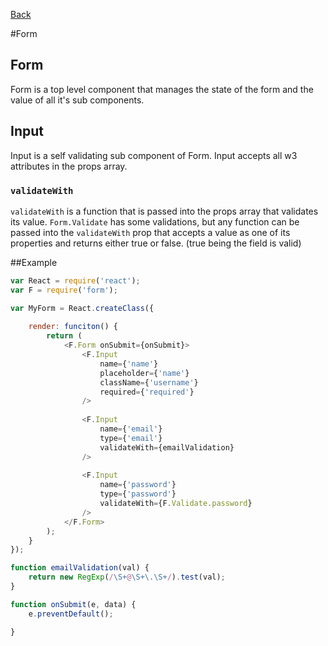 [Back](https://github.com/willowtreeapps/branches/tree/master/docs)

#Form

## Form
Form is a top level component that manages the state of the form 
and the value of all it's sub components. 

## Input
Input is a self validating sub component of Form. Input accepts
all w3 attributes in the props array.

### `validateWith`
`validateWith` is a function that is passed into the props array that
validates its value. `Form.Validate` has some validations, 
but any function can be passed into the `validateWith` prop that accepts 
a value as one of its properties and returns either true or false. (true being the 
field is valid) 

##Example

```js
var React = require('react');
var F = require('form');

var MyForm = React.createClass({
    
    render: funciton() {
        return (
            <F.Form onSubmit={onSubmit}>
                <F.Input 
                    name={'name'}
                    placeholder={'name'}
                    className={'username'}
                    required={'required'}
                />
            
                <F.Input    
                    name={'email'}
                    type={'email'}
                    validateWith={emailValidation}
                />
            
                <F.Input
                    name={'password'}
                    type={'password'}
                    validateWith={F.Validate.password}
                />
            </F.Form>
        ); 
    }
});

function emailValidation(val) {
    return new RegExp(/\S+@\S+\.\S+/).test(val);    
}

function onSubmit(e, data) {
    e.preventDefault();

}
```



